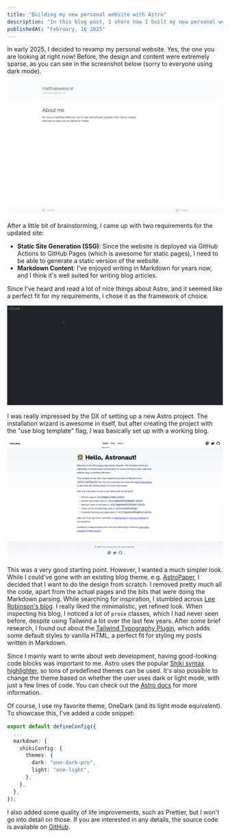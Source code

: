 ```yaml
---
title: "Building my new personal website with Astro"
description: "In this blog post, I share how I built my new personal website with Astro. I explain why I chose Astro, what I liked about it, and how I customized it to suit my needs, which even included a blog."
publishedAt: "February, 16 2025"
---
```


In early 2025, I decided to revamp my personal website. Yes, the one you are looking at right now!
Before, the design and content were extremely sparse, as you can see in the screenshot below
(sorry to everyone using dark mode).

![Screenshot of my old website design](./assets/01_old_website_screenshot.jpeg)

After a little bit of brainstorming, I came up with two requirements for the updated site:

- **Static Site Generation (SSG)**: Since the website is deployed via GitHub Actions to GitHub Pages (which is awesome for static pages),
  I need to be able to generate a static version of the website.
- **Markdown Content**: I've enjoyed writing in Markdown for years now, and I think it's well suited for writing blog articles.

Since I've heard and read a lot of nice things about Astro, and it seemed like a perfect fit for my requirements, I chose it as the framework of choice.

![Screen recording of the installation flow of Astro](./assets/01_astro-installation.gif)

I was really impressed by the DX of setting up a new Astro project. The installation wizard is awesome in itself,
but after creating the project with the "use blog template" flag, I was basically set up with a working blog.

![Screenshot of the working blog after the installation](./assets/01_astro-blog-template.png)

This was a very good starting point. However, I wanted a much simpler look. While I could've gone with an existing blog theme,
e.g. [AstroPaper](https://github.com/satnaing/astro-paper?tab=readme-ov-file), I decided that I want to do the design from scratch.
I removed pretty much all the code, apart from the actual pages and the bits that were doing the Markdown parsing.
While searching for inspiration, I stumbled across [Lee Robinson's blog](https://archive.leerob.io/blog). I really liked the
minimalistic, yet refined look. When inspecting his blog, I noticed a lot of `prose` classes, which I had never seen before,
despite using Tailwind a lot over the last few years.
After some brief research, I found out about the [Tailwind Typography Plugin](https://github.com/tailwindlabs/tailwindcss-typography),
which adds some default styles to vanilla HTML, a perfect fit for styling my posts written in Markdown.

Since I mainly want to write about web development, having good-looking code blocks was important to me.
Astro uses the popular [Shiki syntax highlighter](https://shiki.style/), so tons of predefined themes can be used.
It's also possible to change the theme based on whether the user uses dark or light mode, with just a few lines of code.
You can check out the [Astro docs](https://docs.astro.build/en/guides/syntax-highlighting/#setting-light-and-dark-mode-themes) for more information.

Of course, I use my favorite theme, OneDark (and its light mode equivalent). To showcase this, I've added a code snippet:

```ts
export default defineConfig({
  ...
  markdown: {
    shikiConfig: {
      themes: {
        dark: "one-dark-pro",
        light: "one-light",
      },
    },
  },
});
```

I also added some quality of life improvements, such as Prettier, but I won't go into detail on those.
If you are interested in any details, the source code is available on [GitHub](https://github.com/matthiasweiss/matthiasweiss.at).
